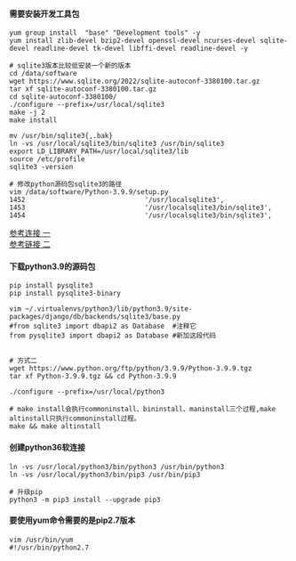 #### 需要安装开发工具包
``` shell
yum group install  "base" "Development tools" -y
yum install zlib-devel bzip2-devel openssl-devel ncurses-devel sqlite-devel readline-devel tk-devel libffi-devel readline-devel -y
```

``` shell
# sqlite3版本比较低安装一个新的版本
cd /data/software
wget https://www.sqlite.org/2022/sqlite-autoconf-3380100.tar.gz
tar xf sqlite-autoconf-3380100.tar.gz 
cd sqlite-autoconf-3380100/
./configure --prefix=/usr/local/sqlite3
make -j 2
make install

mv /usr/bin/sqlite3{,.bak}
ln -vs /usr/local/sqlite3/bin/sqlite3 /usr/bin/sqlite3
export LD_LIBRARY_PATH=/usr/local/sqlite3/lib
source /etc/profile
sqlite3 -version

# 修改python源码包sqlite3的路径
vim /data/software/Python-3.9.9/setup.py
1452                              '/usr/localsqlite3',
1453                              '/usr/localsqlite3/bin/sqlite3',
1454                              '/usr/localsqlite3/bin/sqlite3',
```

[参考连接 一](https://www.django.cn/forum/forum-21090.html)  
[参考链接 二](https://blog.csdn.net/hhs_1996/article/details/117907381?spm=1001.2101.3001.6650.14&utm_medium=distribute.pc_relevant.none-task-blog-2%7Edefault%7EBlogCommendFromBaidu%7ERate-14.pc_relevant_aa&depth_1-utm_source=distribute.pc_relevant.none-task-blog-2%7Edefault%7EBlogCommendFromBaidu%7ERate-14.pc_relevant_aa)
#### 下载python3.9的源码包
``` shell
pip install pysqlite3
pip install pysqlite3-binary

vim ~/.virtualenvs/python3/lib/python3.9/site-packages/django/db/backends/sqlite3/base.py
#from sqlite3 import dbapi2 as Database  #注释它
from pysqlite3 import dbapi2 as Database #新加这段代码


# 方式二
wget https://www.python.org/ftp/python/3.9.9/Python-3.9.9.tgz
tar xf Python-3.9.9.tgz && cd Python-3.9.9

./configure --prefix=/usr/local/python3

# make install会执行commoninstall、bininstall、maninstall三个过程,make altinstall只执行commoninstall过程。
make && make altinstall
```

#### 创建python36软连接
``` shell
ln -vs /usr/local/python3/bin/python3 /usr/bin/python3
ln -vs /usr/local/python3/bin/pip3 /usr/bin/pip3

# 升级pip
python3 -m pip3 install --upgrade pip3
```

#### 要使用yum命令需要的是pip2.7版本
``` shell
vim /usr/bin/yum
#!/usr/bin/python2.7
```
